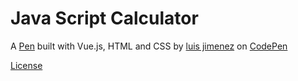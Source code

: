 # Java Script Calculator


A [Pen](https://codepen.io/luisferjh/full/pBwByY) built with Vue.js, HTML and CSS  by [luis jimenez](https://codepen.io/luisferjh/) on [CodePen](https://codepen.io/luisferjh)


[License](https://codepen.io/luisferjh/pen/pBwByY/license) 

